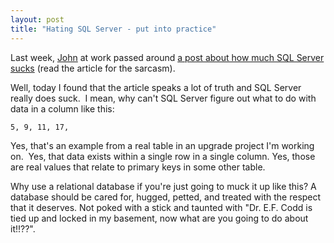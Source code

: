 ```yaml
---
layout: post
title: "Hating SQL Server - put into practice"
---
```


<p>Last week, <a href="http://twopenguins.blogspot.com/" target="_blank">John</a> at work passed around <a href="http://weblogs.sqlteam.com/jeffs/archive/2005/05/24/5248.aspx" target="_blank">a post about how much SQL Server sucks</a> (read the article for the sarcasm).&nbsp; </p>

<p>Well, today I found that the article speaks a lot of truth and SQL Server really does suck.&nbsp; I mean, why can't SQL Server figure out what to do with data in a column like this:</p>

<pre><code>5, 9, 11, 17,</code></pre>
<p>Yes, that's an example from a real table in an upgrade project I'm working on.&nbsp; Yes, that data exists within a single row in a single column. Yes, those are real values that relate to&nbsp;primary keys in some other table. </p>

<p>Why use a relational database if you're just going to muck it up like this? A database should be cared for, hugged, petted, and treated with the respect that it deserves. Not poked with a stick and taunted with "Dr. E.F. Codd is tied up and locked in my basement, now what are you going to do about it!!??".</p>

 
